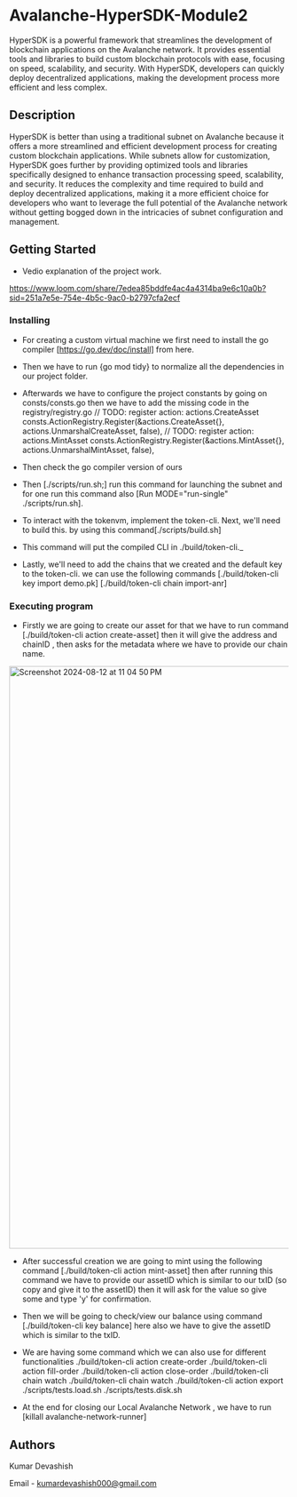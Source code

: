 # Avalanche-HyperSDK-Module2
HyperSDK is a powerful framework that streamlines the development of blockchain applications on the Avalanche network. It provides essential tools and libraries to build custom blockchain protocols with ease, focusing on speed, scalability, and security. With HyperSDK, developers can quickly deploy decentralized applications, making the development process more efficient and less complex.

## Description
HyperSDK is better than using a traditional subnet on Avalanche because it offers a more streamlined and efficient development process for creating custom blockchain applications. While subnets allow for customization, HyperSDK goes further by providing optimized tools and libraries specifically designed to enhance transaction processing speed, scalability, and security. It reduces the complexity and time required to build and deploy decentralized applications, making it a more efficient choice for developers who want to leverage the full potential of the Avalanche network without getting bogged down in the intricacies of subnet configuration and management.

## Getting Started
- Vedio explanation of the project work.
  
https://www.loom.com/share/7edea85bddfe4ac4a4314ba9e6c10a0b?sid=251a7e5e-754e-4b5c-9ac0-b2797cfa2ecf

### Installing
- For creating a custom virtual machine we first need to install the go compiler [https://go.dev/doc/install] from here.
- Then we have to run {go mod tidy} to normalize all the dependencies in our project folder.
-  Afterwards we have to configure the project constants by going on consts/consts.go then we have to add the missing code in the registry/registry.go
  // TODO: register action: actions.CreateAsset
		consts.ActionRegistry.Register(&actions.CreateAsset{}, actions.UnmarshalCreateAsset, false),
		// TODO: register action: actions.MintAsset
		consts.ActionRegistry.Register(&actions.MintAsset{}, actions.UnmarshalMintAsset, false),
- Then check the go compiler version of ours

  
- Then [./scripts/run.sh;] run this command for launching the subnet and for one run this command also [Run MODE="run-single" ./scripts/run.sh].
- To interact with the tokenvm, implement the token-cli. Next, we'll need to build this. by using this command[./scripts/build.sh]
- This command will put the compiled CLI in ./build/token-cli._
- Lastly, we'll need to add the chains that we created and the default key to the token-cli. we can use the following commands [./build/token-cli key import demo.pk]
  [./build/token-cli chain import-anr]

### Executing program
- Firstly we are going to create our asset for that we have to run command [./build/token-cli action create-asset] then it will give the address and chainID , then asks for the metadata where we have to provide our chain name.
  
<img width="1049" alt="Screenshot 2024-08-12 at 11 04 50 PM" src="https://github.com/user-attachments/assets/97f922be-d9e1-43da-80ed-34617934479e">


- After successful creation we are going to mint using the following command [./build/token-cli action mint-asset] then after running this command we have to provide our assetID which is similar to our txID (so copy and give it to the assetID) then it will ask for the value so give some and type 'y' for confirmation.
  

- Then we will be going to check/view our balance using  command [./build/token-cli key balance] here also we have to give the assetID which is similar to the txID.
  


- We are having some command which we can also  use for different functionalities
./build/token-cli action create-order
./build/token-cli action fill-order
./build/token-cli action close-order
./build/token-cli chain watch
./build/token-cli chain watch
./build/token-cli action export
./scripts/tests.load.sh
./scripts/tests.disk.sh

- At the end for closing our Local Avalanche Network , we have to run [killall avalanche-network-runner]

## Authors
Kumar Devashish

Email - kumardevashish000@gmail.com
